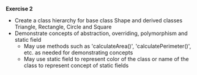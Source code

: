 **Exercise 2**
- Create a class hierarchy for base class Shape and derived classes Triangle, Rectangle, Circle and Square
- Demonstrate concepts of abstraction, overriding, polymorphism and static field
  - May use methods such as 'calculateArea()', 'calculatePerimeter()', etc. as needed for demonstrating concepts
  - May use static field to represent color of the class or name of the class to represent concept of static fields
